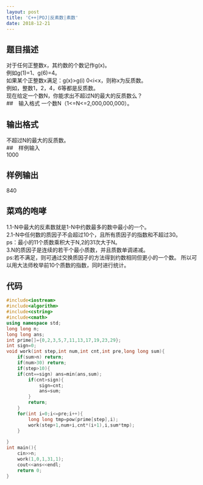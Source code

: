 ```yaml
---
layout: post
title: 'C++|POJ|反素数|素数'
date: 2018-12-21
---
```

## 题目描述
对于任何正整数x，其约数的个数记作g(x)。  
例如g(1)=1、g(6)=4。  
如果某个正整数x满足：g(x)>g(i) 0<i<x，则称x为反质数。  
例如，整数1，2，4，6等都是反质数。  
现在给定一个数N，你能求出不超过N的最大的反质数么？  
##　输入格式
一个数N（1<=N<=2,000,000,000）。  
## 输出格式
不超过N的最大的反质数。  
##　样例输入  
1000  
## 样例输出
840  
## 菜鸡的咆哮
1.1-N中最大的反素数就是1-N中约数最多的数中最小的一个。  
2.1-N中任何数的质因子不会超过10个，且所有质因子的指数和不超过30。  
ps：最小的11个质数乘积大于N,2的31次大于N。  
3.N的质因子是连续的若干个最小质数，并且质数单调递减。  
ps:若不满足，则可通过交换质因子的方法得到约数相同但更小的一个数。
所以可以用大法师枚举前10个质数的指数，同时进行统计。  
## 代码
```cpp
#include<iostream>
#include<algorithm>
#include<cstring>
#include<cmath>
using namespace std;
long long n;
long long ans;
int prime[]={0,2,3,5,7,11,13,17,19,23,29};
int sign=0;
void work(int step,int num,int cnt,int pre,long long sum){
	if(sum>n) return;
	if(num>30) return;
	if(step>10){
	if(cnt==sign) ans=min(ans,sum);
		if(cnt>sign){
			sign=cnt;
			ans=sum;
		}
		return;
	}
	for(int i=0;i<=pre;i++){
		long long tmp=pow(prime[step],i);
		work(step+1,num+i,cnt*(i+1),i,sum*tmp);
	}
	
}
int main(){
	cin>>n;
	work(1,0,1,31,1);
	cout<<ans<<endl;
	return 0;
}
```